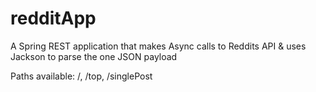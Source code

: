 # redditApp
A Spring REST application that makes Async calls to Reddits API &amp; uses Jackson to parse the one JSON payload

Paths available: /, /top, /singlePost
